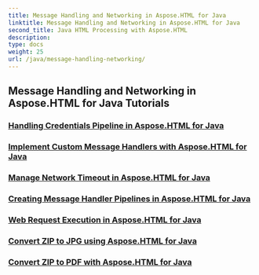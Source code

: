 ```yaml
---
title: Message Handling and Networking in Aspose.HTML for Java
linktitle: Message Handling and Networking in Aspose.HTML for Java
second_title: Java HTML Processing with Aspose.HTML
description: 
type: docs
weight: 25
url: /java/message-handling-networking/
---
```


## Message Handling and Networking in Aspose.HTML for Java Tutorials
### [Handling Credentials Pipeline in Aspose.HTML for Java](./credentials-pipeline/)
### [Implement Custom Message Handlers with Aspose.HTML for Java](./custom-message-handler/)
### [Manage Network Timeout in Aspose.HTML for Java](./network-timeout/)
### [Creating Message Handler Pipelines in Aspose.HTML for Java](./message-handler-pipeline/)
### [Web Request Execution in Aspose.HTML for Java](./web-request-execution/)
### [Convert ZIP to JPG using Aspose.HTML for Java](./zip-to-jpg/)
### [Convert ZIP to PDF with Aspose.HTML for Java](./zip-to-pdf/)